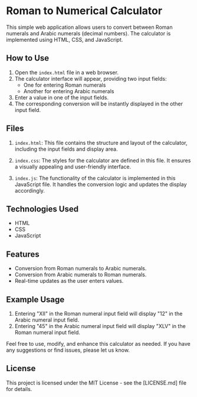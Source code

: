 # Roman to Numerical Calculator

This simple web application allows users to convert between Roman numerals and Arabic numerals (decimal numbers). The calculator is implemented using HTML, CSS, and JavaScript.

## How to Use

1. Open the `index.html` file in a web browser.
2. The calculator interface will appear, providing two input fields:
   - One for entering Roman numerals
   - Another for entering Arabic numerals
3. Enter a value in one of the input fields.
4. The corresponding conversion will be instantly displayed in the other input field.

## Files

1. `index.html`: This file contains the structure and layout of the calculator, including the input fields and display area.

2. `index.css`: The styles for the calculator are defined in this file. It ensures a visually appealing and user-friendly interface.

3. `index.js`: The functionality of the calculator is implemented in this JavaScript file. It handles the conversion logic and updates the display accordingly.

## Technologies Used

- HTML
- CSS
- JavaScript

## Features

- Conversion from Roman numerals to Arabic numerals.
- Conversion from Arabic numerals to Roman numerals.
- Real-time updates as the user enters values.

## Example Usage

1. Entering "XII" in the Roman numeral input field will display "12" in the Arabic numeral input field.
2. Entering "45" in the Arabic numeral input field will display "XLV" in the Roman numeral input field.

Feel free to use, modify, and enhance this calculator as needed. If you have any suggestions or find issues, please let us know.

## License

This project is licensed under the MIT License - see the [LICENSE.md] file for details.